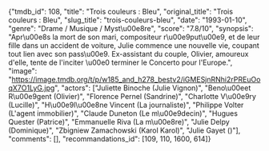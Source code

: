 {"tmdb_id": 108, "title": "Trois couleurs : Bleu", "original_title": "Trois couleurs : Bleu", "slug_title": "trois-couleurs-bleu", "date": "1993-01-10", "genre": "Drame / Musique / Myst\u00e8re", "score": "7.8/10", "synopsis": "Apr\u00e8s la mort de son mari, compositeur r\u00e9put\u00e9, et de leur fille dans un accident de voiture, Julie commence une nouvelle vie, coupant tout lien avec son pass\u00e9. Ex-assistant du couple, Olivier, amoureux d'elle, tente de l'inciter \u00e0 terminer le Concerto pour l'Europe.", "image": "https://image.tmdb.org/t/p/w185_and_h278_bestv2/iGMESjnRNhi2rPREuOoqX7O1LyG.jpg", "actors": ["Juliette Binoche (Julie Vignon)", "Beno\u00eet R\u00e9gent (Olivier)", "Florence Pernel (Sandrine)", "Charlotte V\u00e9ry (Lucille)", "H\u00e9l\u00e8ne Vincent (La journaliste)", "Philippe Volter (L'agent immobilier)", "Claude Duneton (Le m\u00e9decin)", "Hugues Quester (Patrice)", "Emmanuelle Riva (La m\u00e8re)", "Julie Delpy (Dominique)", "Zbigniew Zamachowski (Karol Karol)", "Julie Gayet ()"], "comments": [], "recommandations_id": [109, 110, 1600, 614]}